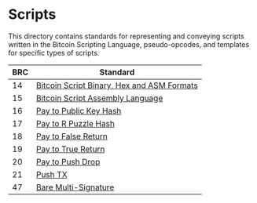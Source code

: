 # Scripts

This directory contains standards for representing and conveying scripts written in the Bitcoin Scripting Language, pseudo-opcodes, and templates for specific types of scripts.

BRC  | Standard
-----|------------------
14   | [Bitcoin Script Binary, Hex and ASM Formats](./0014.md)
15   | [Bitcoin Script Assembly Language](./0015.md)
16   | [Pay to Public Key Hash](./0016.md)
17   | [Pay to R Puzzle Hash](./0017.md)
18   | [Pay to False Return](./0018.md)
19   | [Pay to True Return](./0019.md)
20   | [Pay to Push Drop](./0020.md)
21   | [Push TX](./0021.md)
47   | [Bare Multi-Signature](./0047.md)
